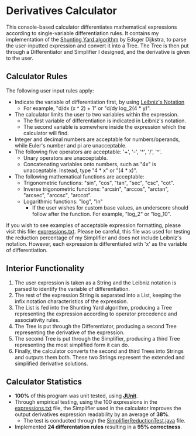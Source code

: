 # Derivatives Calculator
This console-based calculator differentiates mathematical expressions according to single-variable differentiation rules. It contains my implementation of the [Shunting Yard algorithm](https://en.wikipedia.org/wiki/Shunting_yard_algorithm) by Edsger Dijkstra, to parse the user-inputted expression and convert it into a Tree. The Tree is then put through a Differentiator and Simplifier I designed, and the derivative is given to the user. 

## Calculator Rules
The following user input rules apply: 
  - Indicate the variable of differentiation first, by using [Leibniz's Notation](https://en.wikipedia.org/wiki/Leibniz%27s_notation#:~:text=In%20calculus%2C%20Leibniz's%20notation%2C%20named,of%20x%20and%20y%2C%20respectively.)
    - For example, "d/dx (x ^ 2) + 1" or "d/dy log_2(4 * y)".
  - The calculator limits the user to two variables within the expression.
    - The first variable of differentiation is indicated in Leibniz's notation.
    - The second variable is somewhere inside the expression which the calculator will find.
  - Integer and decimal numbers are acceptable for numbers/operands, while Euler's number and pi are unacceptable.
  - The following five operators are acceptable: '+', '-', '*', '/', '^'.
    - Unary operators are unacceptable.
    - Concatenating variables onto numbers, such as "4x" is unacceptable. Instead, type "4 * x" or "(4 * x)".
  - The following mathematical functions are acceptable:
    - Trigonometric functions: "sin", "cos", "tan", "sec", "csc", "cot".
    - Inverse trigonometric functions: "arcsin", "arccos", "arctan", "arcsec", "arccsc", "arccot".
    - Logarithmic functions: "log", "ln"
      - If the user wishes for custom base values, an underscore should follow after the function. For example, "log_2" or "log_10".

If you wish to see examples of acceptable expression formatting, please visit this file: [expressions.txt](https://github.com/jacobklymenko/derivatives-calculator/blob/main/expressions.txt). Please be careful, this file was used for testing the reduction percentage of my Simplifier and does not include Leibniz's notation. However, each expression is differentiated with 'x' as the variable of differentiation.

## Interior Functionality
  1. The user expression is taken as a String and the Leibniz notation is parsed to identify the variable of differentiation.
  2. The rest of the expression String is separated into a List, keeping the infix notation characteristics of the expression.
  3. The List is fed into the Shunting Yard algorithm, producing a Tree representing the expression according to operator precedence and associativity rules.
  4. The Tree is put through the Differentiator, producing a second Tree representing the derivative of the expression.
  5. The second Tree is put through the Simplifier, producing a third Tree representing the most simplified form it can do.
  6. Finally, the calculator converts the second and third Trees into Strings and outputs them both. These two Strings represent the extended and simplified derivative solutions.

## Calculator Statistics
  - **100%** of this program was unit tested, using **[JUnit](https://en.wikipedia.org/wiki/JUnit)**.
  - Through empirical testing, using the 100 expressions in the [expressions.txt](https://github.com/jacobklymenko/derivatives-calculator/blob/main/expressions.txt) file, the Simplifier used in the calculator improves the output derivatives expression readability by an average of **38%**.
    - The test is conducted through the [SimplifierReductionTest.java](https://github.com/jacobklymenko/derivatives-calculator/blob/main/tests/SimplifierReductionTest.java) file.
  - Implemented **24 differentation rules** resulting in a **95% correctness**.
